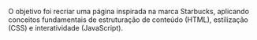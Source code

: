 O objetivo foi recriar uma página inspirada na marca Starbucks, aplicando conceitos fundamentais de estruturação de conteúdo (HTML), estilização (CSS) e interatividade (JavaScript).
